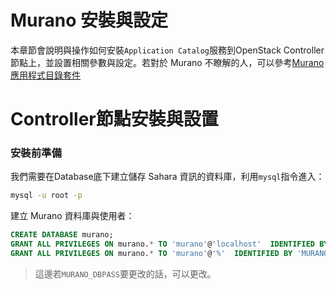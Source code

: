 # Murano 安裝與設定
本章節會說明與操作如何安裝```Application Catalog```服務到OpenStack Controller節點上，並設置相關參數與設定。若對於 Murano 不瞭解的人，可以參考[Murano 應用程式目錄套件](http://murano.readthedocs.org/en/stable-kilo/install/manual.html)

# Controller節點安裝與設置
### 安裝前準備
我們需要在Database底下建立儲存 Sahara 資訊的資料庫，利用```mysql```指令進入：
```sh
mysql -u root -p
```
建立 Murano 資料庫與使用者：
```sql
CREATE DATABASE murano;
GRANT ALL PRIVILEGES ON murano.* TO 'murano'@'localhost'  IDENTIFIED BY ' MURANO_DBPASS';
GRANT ALL PRIVILEGES ON murano.* TO 'murano'@'%'  IDENTIFIED BY 'MURANO_DBPASS';

```
> 這邊若```MURANO_DBPASS```要更改的話，可以更改。